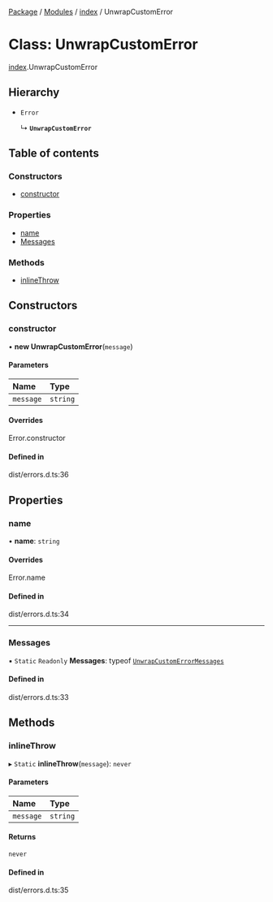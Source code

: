 [Package](../README.md) / [Modules](../modules.md) / [index](../modules/index.md) / UnwrapCustomError

# Class: UnwrapCustomError

[index](../modules/index.md).UnwrapCustomError

## Hierarchy

- `Error`

  ↳ **`UnwrapCustomError`**

## Table of contents

### Constructors

- [constructor](index.UnwrapCustomError.md#constructor)

### Properties

- [name](index.UnwrapCustomError.md#name)
- [Messages](index.UnwrapCustomError.md#messages)

### Methods

- [inlineThrow](index.UnwrapCustomError.md#inlinethrow)

## Constructors

### constructor

• **new UnwrapCustomError**(`message`)

#### Parameters

| Name | Type |
| :------ | :------ |
| `message` | `string` |

#### Overrides

Error.constructor

#### Defined in

dist/errors.d.ts:36

## Properties

### name

• **name**: `string`

#### Overrides

Error.name

#### Defined in

dist/errors.d.ts:34

___

### Messages

▪ `Static` `Readonly` **Messages**: typeof [`UnwrapCustomErrorMessages`](../enums/index._internal_.UnwrapCustomErrorMessages.md)

#### Defined in

dist/errors.d.ts:33

## Methods

### inlineThrow

▸ `Static` **inlineThrow**(`message`): `never`

#### Parameters

| Name | Type |
| :------ | :------ |
| `message` | `string` |

#### Returns

`never`

#### Defined in

dist/errors.d.ts:35
